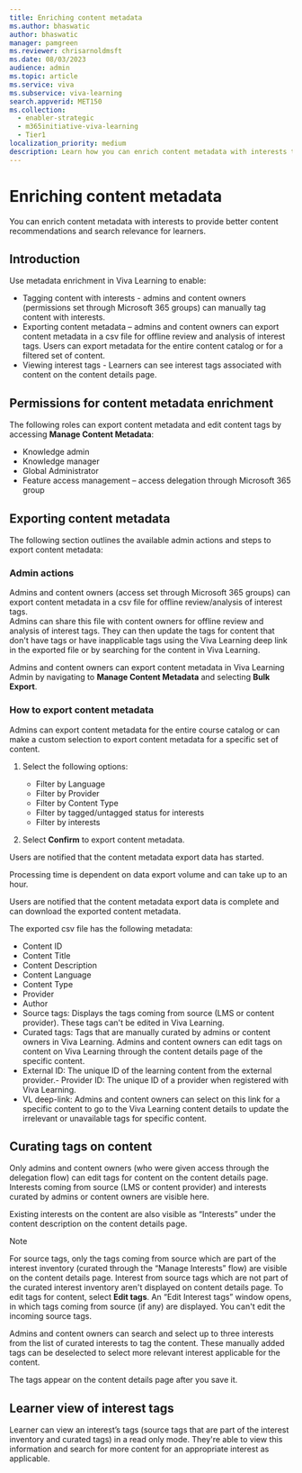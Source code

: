 ```yaml
---
title: Enriching content metadata  
ms.author: bhaswatic
author: bhaswatic
manager: pamgreen
ms.reviewer: chrisarnoldmsft
ms.date: 08/03/2023
audience: admin
ms.topic: article
ms.service: viva
ms.subservice: viva-learning
search.appverid: MET150
ms.collection:
  - enabler-strategic
  - m365initiative-viva-learning
  - Tier1
localization_priority: medium
description: Learn how you can enrich content metadata with interests to provide better content recommendations and search relevance for learners.
---
```


# Enriching content metadata 

You can enrich content metadata with interests to provide better content recommendations and search relevance for learners.

## Introduction

Use metadata enrichment in Viva Learning to enable:  

- Tagging content with interests -  admins and content owners (permissions set through Microsoft 365 groups) can manually tag content with interests.
- Exporting content metadata – admins and content owners can export content metadata in a csv file for offline review and analysis of interest tags. Users can export metadata for the entire content catalog or for a filtered set of content.
- Viewing interest tags - Learners can see interest tags associated with content on the content details page.

## Permissions for content metadata enrichment

The following roles can export content metadata and edit content tags by accessing **Manage Content Metadata**:

- Knowledge admin
- Knowledge manager  
- Global Administrator
- Feature access management – access delegation through Microsoft 365 group

## Exporting content metadata

The following section outlines the available admin actions and steps to export content metadata:

### Admin actions

Admins and content owners (access set through Microsoft 365 groups) can export content metadata in a csv file for offline review/analysis of interest tags.  
Admins can share this file with content owners for offline review and analysis of interest tags. They can then update the tags for content that don't have tags or have inapplicable tags using the Viva Learning deep link in the exported file or by searching for the content in Viva Learning.

Admins and content owners can export content metadata in Viva Learning Admin by navigating to **Manage Content Metadata** and selecting **Bulk Export**. 

### How to export content metadata

Admins can export content metadata for the entire course catalog or can make a custom selection to export content metadata for a specific set of content. 

1. Select the following options:

    - Filter by Language
    - Filter by Provider
    - Filter by Content Type
    - Filter by tagged/untagged status for interests
    - Filter by interests

2. Select **Confirm** to export content metadata.

Users are notified that the content metadata export data has started.

Processing time is dependent on data export volume and can take up to an hour.

Users are notified that the content metadata export data is complete and can download the exported content metadata.

The exported csv file has the following metadata:

- Content ID 
- Content Title 
- Content Description 
- Content Language 
- Content Type 
- Provider 
- Author 
- Source tags: Displays the tags coming from source (LMS or content provider). These tags can't be edited in Viva Learning.
- Curated tags: Tags that are manually curated by admins or content owners in Viva Learning. Admins and content owners can edit tags on content on Viva Learning through the content details page of the specific content. 
- External ID:  The unique ID of the learning content from the external provider.- Provider ID: The unique ID of a provider when registered with Viva Learning.
- VL deep-link: Admins and content owners can select on this link for a specific content to go to the Viva Learning content details to update the irrelevant or unavailable tags for specific content.

## Curating tags on content

Only admins and content owners (who were given access through the delegation flow) can edit tags for content on the content details page. Interests coming from source (LMS or content provider) and interests curated by admins or content owners are visible here.

Existing interests on the content are also visible as “Interests” under the content description on the content details page.

> [!NOTE]
> For source tags, only the tags coming from source which are part of the interest inventory (curated through the “Manage Interests” flow) are visible on the content details page. Interest from source tags which are not part of the curated interest inventory aren't displayed on content details page.
To edit tags for content, select **Edit tags**. An “Edit Interest tags” window opens, in which tags coming from source (if any) are displayed. You can't edit the incoming source tags.

Admins and content owners can search and select up to three interests from the list of curated interests to tag the content. These manually added tags can be deselected to select more relevant interest applicable for the content.

The tags appear on the content details page after you save it.

## Learner view of interest tags

Learner can view an interest’s tags (source tags that are part of the interest inventory and curated tags) in a read only mode. 
They're able to view this information and search for more content for an appropriate interest as applicable.
